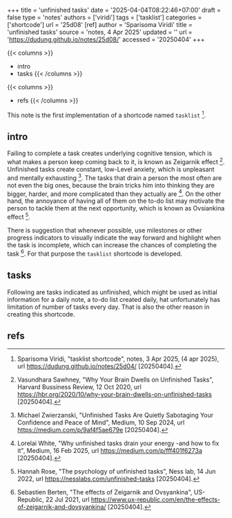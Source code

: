 +++
title = 'unfinished tasks'
date = '2025-04-04T08:22:46+07:00'
draft = false
type = 'notes'
authors = ['viridi']
tags = ['tasklist']
categories = ['shortcode']
url = '25d08'
[ref]
author = 'Sparisoma Viridi'
title = 'unfinished tasks'
source = 'notes, 4 Apr 2025'
updated = ''
url = 'https://dudung.github.io/notes/25d08/'
accessed = '20250404'
+++

{{< columns >}}
+ intro
+ tasks
{{< /columns >}}

{{< columns >}}
+ refs
{{< /columns >}}

<!--more-->

This note is the first implementation of a shortcode named `tasklist` [^viridi_2025].


## intro
Failing to complete a task creates underlying cognitive tension, which is what makes a person keep coming back to it, is known as Zeigarnik effect [^sawhney_2020]. Unfinished tasks create constant, low-Level anxiety, which is unpleasant and mentally exhausting [^zwierzanski_2024]. The tasks that drain a person the most often are not even the big ones, because the brain tricks him into thinking they are bigger, harder, and more complicated than they actually are [^white_2025]. On the other hand, the annoyance of having all of them on the to-do list may motivate the person to tackle them at the next opportunity, which is known as Ovsiankina effect [^rose_2022].

There is suggestion that whenever possible, use milestones or other progress indicators to visually indicate the way forward and highlight when the task is incomplete, which can increase the chances of completing the task [^barten_2021]. For that purpose the `tasklist` shortcode is developed.


## tasks
Following are tasks indicated as unfinished, which might be used as initial information for a daily note, a to-do list created daily, hat unfortunately has limitation of number of tasks every day. That is also the other reason in creating this shortcode.


## refs
[^barten_2021]: Sebastien Berten, "The effects of Zeigarnik and Ovsyankina", US-Republic, 22 Jul 2021, url https://www.ux-republic.com/en/the-effects-of-zeigarnik-and-dovsyankina/ [20250404].
[^rose_2022]: Hannah Rose, "The psychology of unfinished tasks", Ness lab, 14 Jun 2022, url https://nesslabs.com/unfinished-tasks [20250404].
[^sawhney_2020]: Vasundhara Sawhney, "Why Your Brain Dwells on Unfinished Tasks", Harvard Bussiness Review, 12 Oct 2020, url https://hbr.org/2020/10/why-your-brain-dwells-on-unfinished-tasks [20250404].
[^viridi_2025]: Sparisoma Viridi, "tasklist shortcode", notes, 3 Apr 2025, (4 apr 2025), url https://dudung.github.io/notes/25d04/ [20250404].
[^white_2025]: Lorelai White, "Why unfinished tasks drain your energy -and how to fix it", Medium, 16 Feb 2025, url https://medium.com/p/fff401f6273a [20250404].
[^zwierzanski_2024]: Michael Zwierzanski, "Unfinished Tasks Are Quietly Sabotaging Your Confidence and Peace of Mind", Medium, 10 Sep 2024, url https://medium.com/p/9af4f5ae679e [20250404].
